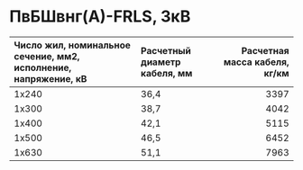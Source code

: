 # ПвБШвнг(А)-FRLS, 3кВ

| Число жил, номинальное сечение, мм2, исполнение, напряжение, кВ   | Расчетный диаметр кабеля, мм   |   Расчетная масса кабеля, кг/км |
|:------------------------------------------------------------------|:-------------------------------|--------------------------------:|
| 1х240                                                             | 36,4                           |                            3397 |
| 1х300                                                             | 38,7                           |                            4042 |
| 1х400                                                             | 42,1                           |                            5115 |
| 1х500                                                             | 46,5                           |                            6452 |
| 1х630                                                             | 51,1                           |                            7963 |
